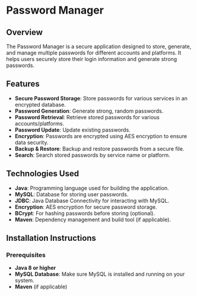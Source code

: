 # Password Manager

## Overview

The Password Manager is a secure application designed to store, generate, and manage multiple passwords for different accounts and platforms. It helps users securely store their login information and generate strong passwords.

## Features

- **Secure Password Storage**: Store passwords for various services in an encrypted database.
- **Password Generation**: Generate strong, random passwords.
- **Password Retrieval**: Retrieve stored passwords for various accounts/platforms.
- **Password Update**: Update existing passwords.
- **Encryption**: Passwords are encrypted using AES encryption to ensure data security.
- **Backup & Restore**: Backup and restore passwords from a secure file.
- **Search**: Search stored passwords by service name or platform.

## Technologies Used

- **Java**: Programming language used for building the application.
- **MySQL**: Database for storing user passwords.
- **JDBC**: Java Database Connectivity for interacting with MySQL.
- **Encryption**: AES encryption for secure password storage.
- **BCrypt**: For hashing passwords before storing (optional).
- **Maven**: Dependency management and build tool (if applicable).

## Installation Instructions

### Prerequisites

- **Java 8 or higher**
- **MySQL Database**: Make sure MySQL is installed and running on your system.
- **Maven** (if applicable)
